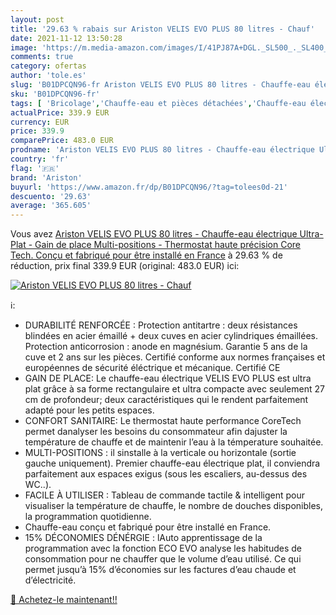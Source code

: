 ```yaml
---
layout: post
title: '29.63 % rabais sur Ariston VELIS EVO PLUS 80 litres - Chauf'
date: 2021-11-12 13:50:28
image: 'https://m.media-amazon.com/images/I/41PJ87A+DGL._SL500_._SL400_.jpg'
comments: true
category: ofertas
author: 'tole.es'
slug: 'B01DPCQN96-fr Ariston VELIS EVO PLUS 80 litres - Chauffe-eau électrique...'
sku: 'B01DPCQN96-fr'
tags: [ 'Bricolage','Chauffe-eau et pièces détachées','Chauffe-eau électriques','Plomberie','ariston', ]
actualPrice: 339.9 EUR
currency: EUR
price: 339.9
comparePrice: 483.0 EUR
prodname: 'Ariston VELIS EVO PLUS 80 litres - Chauffe-eau électrique Ultra-Plat - Gain de place  Multi-positions - Thermostat haute précision Core Tech. Conçu et fabriqué pour être installé en France'
country: 'fr'
flag: '🇫🇷'
brand: 'Ariston'
buyurl: 'https://www.amazon.fr/dp/B01DPCQN96/?tag=tolees0d-21'
descuento: '29.63'
average: '365.605'
---
```


Vous avez [Ariston VELIS EVO PLUS 80 litres - Chauffe-eau électrique Ultra-Plat - Gain de place  Multi-positions - Thermostat haute précision Core Tech. Conçu et fabriqué pour être installé en France](https://www.amazon.fr/dp/B01DPCQN96/?tag=tolees0d-21)  à  29.63 % de réduction, prix final  339.9 EUR (original: 483.0 EUR) ici:

[![Ariston VELIS EVO PLUS 80 litres - Chauf](https://m.media-amazon.com/images/I/41PJ87A+DGL._SL500_._SL400_.jpg)](https://www.amazon.fr/dp/B01DPCQN96/?tag=tolees0d-21)

ℹ️:

- DURABILITÉ RENFORCÉE : Protection antitartre : deux résistances blindées en acier émaillé + deux cuves en acier cylindriques émaillées. Protection anticorrosion : anode en magnésium. Garantie 5 ans de la cuve et 2 ans sur les pièces. Certifié conforme aux normes françaises et européennes de sécurité éléctrique et mécanique. Certifié CE
- GAIN DE PLACE: Le chauffe-eau électrique VELIS EVO PLUS est ultra plat grâce à sa forme rectangulaire et ultra compacte avec seulement 27 cm de profondeur; deux caractéristiques qui le rendent parfaitement adapté pour les petits espaces.
- CONFORT SANITAIRE: Le thermostat haute performance CoreTech permet danalyser les besoins du consommateur afin dajuster la température de chauffe et de maintenir l’eau à la témperature souhaitée.
- MULTI-POSITIONS : il sinstalle à la verticale ou horizontale (sortie gauche uniquement). Premier chauffe-eau électrique plat, il conviendra parfaitement aux espaces exigus (sous les escaliers, au-dessus des WC..).
- FACILE À UTILISER : Tableau de commande tactile & intelligent pour visualiser la température de chauffe, le nombre de douches disponibles, la programmation quotidienne.
- Chauffe-eau conçu et fabriqué pour être installé en France.
- 15% DÉCONOMIES DÉNÉRGIE : lAuto apprentissage de la programmation avec la fonction ECO EVO analyse les habitudes de consommation pour ne chauffer que le volume d’eau utilisé. Ce qui permet jusqu’à 15% d’économies sur les factures d’eau chaude et d’électricité.

[🛒 Achetez-le maintenant!!](https://www.amazon.fr/dp/B01DPCQN96/?tag=tolees0d-21)
